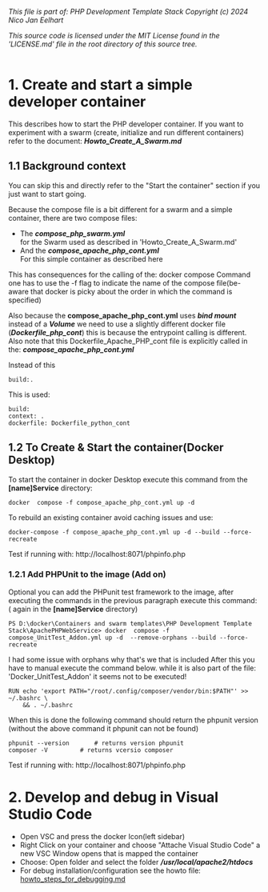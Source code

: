 _This file is part of: PHP Development Template Stack_
_Copyright (c) 2024 Nico Jan Eelhart_

_This source code is licensed under the MIT License found in the  'LICENSE.md' file in the root directory of this source tree._
<br><br>

# 1. Create and start a simple developer container
This describes how to start the PHP developer container. If you want to experiment with a swarm (create, initialize and run different containers) refer to the document: ***Howto_Create_A_Swarm.md*** 

## 1.1 Background context
You can skip this and directly refer to the "Start the container" section if you just want to start going.

Because the compose file is a bit different for a swarm and a simple container, there are two compose files:
- The ***compose_php_swarm.yml***	<br>for the Swarm used as described in 'Howto_Create_A_Swarm.md'
- And the ***compose_apache_php_cont.yml*** <br>For this simple container as described here

This has consequences for the calling of the: docker compose Command one has to use the -f flag to indicate the name of the compose file(be-aware that docker is picky about the order in which the command is specified)


Also because the **compose_apache_php_cont.yml** uses ***bind mount*** instead of a ***Volume*** we need to use a slightly different docker file (***Dockerfile_php_cont***) this is because the entrypoint calling is different. Also note that this Dockerfile_Apache_PHP_cont file is explicitly called in the: ***compose_apache_php_cont.yml***


Instead of this<br>
```
build:.
```


This is used:<br>
```     
build: 	    
context: .
dockerfile: Dockerfile_python_cont	    
```

 
## 1.2 To Create & Start the container(Docker Desktop)
To start the container in docker Desktop execute this command from the **[name]Service**  directory:  
```
docker  compose -f compose_apache_php_cont.yml up -d
```
To rebuild an existing container avoid caching issues and use:<br>
```
docker-compose -f compose_apache_php_cont.yml up -d --build --force-recreate
```

Test if running with: http://localhost:8071/phpinfo.php


### 1.2.1 Add PHPUnit to the image (Add on)
Optional you can add the PHPunit test framework to the image, after executing the commands in the previous paragraph execute  this command: ( again in the **[name]Service**  directory)  
```                                       
PS D:\docker\Containers and swarm templates\PHP Development Template Stack\ApachePHPWebService> docker  compose -f compose_UnitTest_Addon.yml up -d  --remove-orphans --build --force-recreate
```
I had some issue with orphans why that's we that is included
After this you have to manual execute the command below. while it is also part of the file: 'Docker_UnitTest_Addon' it seems not to be executed!

```
RUN echo 'export PATH="/root/.config/composer/vendor/bin:$PATH"' >> ~/.bashrc \
    && . ~/.bashrc
```

When this is done the following command should return the phpunit version (without the above command it phpunit can not be found)

```
phpunit --version		# returns version phpunit
composer -V			# returns vcersio composer
``` 

Test if running with: http://localhost:8071/phpinfo.php

# 2. Develop and debug in Visual Studio Code
- Open VSC and press the docker Icon(left sidebar)
- Right Click on your container and choose "Attache Visual Studio Code" a new VSC Window opens that is mapped the container
- Choose: Open folder and select the folder ***/usr/local/apache2/htdocs***
- For debug installation/configuration see the howto file: [howto_steps_for_debugging.md](./howtos/howto_steps_for_debugging.md)
